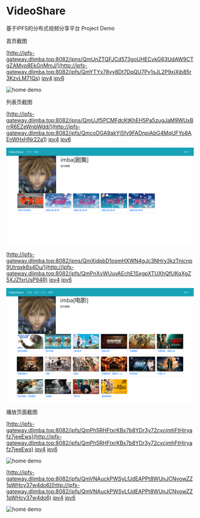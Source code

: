 # VideoShare
基于IPFS的分布式视频分享平台
Project Demo

首页截图

[http://ipfs-gateway.dlimba.top:8082/ipns/QmUnZTQFJCd573goUHECvkG63UdAW9CTgZAMvp8EkGnMmJ/](http://ipfs-gateway.dlimba.top:8082/ipfs/QmYTYx78yy8Dt7DqQU7Py1sJL2P9xjXjb85r3KzvLM71Qs) [ipv4](https://ninetailed.ninja/ipfs/QmYTYx78yy8Dt7DqQU7Py1sJL2P9xjXjb85r3KzvLM71Qs) [ipv6](https://gateway.ipfs.io/ipfs/QmYTYx78yy8Dt7DqQU7Py1sJL2P9xjXjb85r3KzvLM71Qs) 

![home demo](demo/demo-home.png)

列表页截图

[http://ipfs-gateway.dlimba.top:8082/ipns/QmUJf5PCMFdcKtKhEH5Pa5zugJaM9WUxBrrR6EZeWnbWdd/](http://ipfs-gateway.dlimba.top:8082/ipfs/QmcoDGA9akYj5fy9FADnpiAbG4MqUFYo8AEnWHxHNr22a1) [ipv4](https://ninetailed.ninja/ipfs/QmcoDGA9akYj5fy9FADnpiAbG4MqUFYo8AEnWHxHNr22a1) [ipv6](https://gateway.ipfs.io/ipfs/QmcoDGA9akYj5fy9FADnpiAbG4MqUFYo8AEnWHxHNr22a1) 

![home demo](demo/demo-list1.png)

[http://ipfs-gateway.dlimba.top:8082/ipns/QmXidpbD1osmHXWN4gJc3NHry3kzTnicnp9Utrpxk6s4Du/](http://ipfs-gateway.dlimba.top:8082/ipfs/QmPnXvWUuvAEchE1SxgpXTUXhQfUKqXgZ5XJZfxrUsP94R) [ipv4](https://ninetailed.ninja/ipfs/QmPnXvWUuvAEchE1SxgpXTUXhQfUKqXgZ5XJZfxrUsP94R) [ipv6](https://gateway.ipfs.io/ipfs/QmPnXvWUuvAEchE1SxgpXTUXhQfUKqXgZ5XJZfxrUsP94R)

![home demo](demo/demo-list2.png)

播放页面截图

[http://ipfs-gateway.dlimba.top:8082/ipfs/QmPh5RHFtxrKBx7b8YDr3y72cycjmhFtHiryafz7jeeEws](http://ipfs-gateway.dlimba.top:8082/ipfs/QmPh5RHFtxrKBx7b8YDr3y72cycjmhFtHiryafz7jeeEws) [ipv4](https://ninetailed.ninja/ipns/QmPh5RHFtxrKBx7b8YDr3y72cycjmhFtHiryafz7jeeEws) [ipv6](https://gateway.ipfs.io/ipns/QmPh5RHFtxrKBx7b8YDr3y72cycjmhFtHiryafz7jeeEws) 

![home demo](demo/demo-player1.png)

[http://ipfs-gateway.dlimba.top:8082/ipfs/QmVNAuckPWSyLfJdEAPPt8WUnJCNvowZZ1pWHcy37w4do6](http://ipfs-gateway.dlimba.top:8082/ipfs/QmVNAuckPWSyLfJdEAPPt8WUnJCNvowZZ1pWHcy37w4do6) [ipv4](https://ninetailed.ninja/ipns/QmVNAuckPWSyLfJdEAPPt8WUnJCNvowZZ1pWHcy37w4do6) [ipv6](https://gateway.ipfs.io/ipns/QmVNAuckPWSyLfJdEAPPt8WUnJCNvowZZ1pWHcy37w4do6) 

![home demo](demo/demo-player2.png)